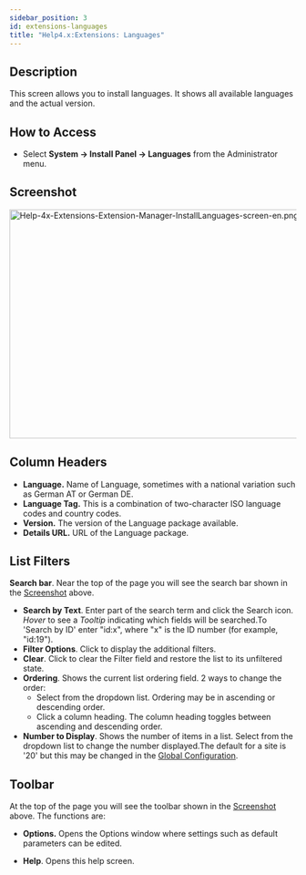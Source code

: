 ```yaml
---
sidebar_position: 3
id: extensions-languages
title: "Help4.x:Extensions: Languages"
---
```

## Description

This screen allows you to install languages. It shows all available
languages and the actual version.

## How to Access

- Select **System **→** Install Panel **→** Languages** from the
  Administrator menu.

## Screenshot

<img
src="https://docs.joomla.org/images/a/ac/Help-4x-Extensions-Extension-Manager-InstallLanguages-screen-en.png"
decoding="async" data-file-width="800" data-file-height="402"
width="800" height="402"
alt="Help-4x-Extensions-Extension-Manager-InstallLanguages-screen-en.png" />

## Column Headers

- **Language.** Name of Language, sometimes with a national variation
  such as German AT or German DE.
- **Language Tag.** This is a combination of two-character ISO language
  codes and country codes.
- **Version.** The version of the Language package available.
- **Details URL.** URL of the Language package.

## List Filters

**Search bar**. Near the top of the page you will see the search bar
shown in the [Screenshot](#screenshot) above.

- **Search by Text**. Enter part of the search term and click the Search
  icon. *Hover* to see a *Tooltip* indicating which fields will be
  searched.To 'Search by ID' enter "id:x", where "x" is the ID number
  (for example, "id:19").
- **Filter Options**. Click to display the additional filters.
- **Clear**. Click to clear the Filter field and restore the list to its
  unfiltered state.
- **Ordering**. Shows the current list ordering field. 2 ways to change
  the order:
  - Select from the dropdown list. Ordering may be in ascending or
    descending order.
  - Click a column heading. The column heading toggles between ascending
    and descending order.
- **Number to Display**. Shows the number of items in a list. Select
  from the dropdown list to change the number displayed.The default for
  a site is '20' but this may be changed in the [Global
  Configuration](https://docs.joomla.org/Help4.x:Site_Global_Configuration/en#defaultlistlimit "Help4.x:Site Global Configuration/en").

## Toolbar

At the top of the page you will see the toolbar shown in the
[Screenshot](#Screenshot) above. The functions are:

- **Options.** Opens the Options window where settings such as default
  parameters can be edited.

<!-- -->

- **Help**. Opens this help screen.
